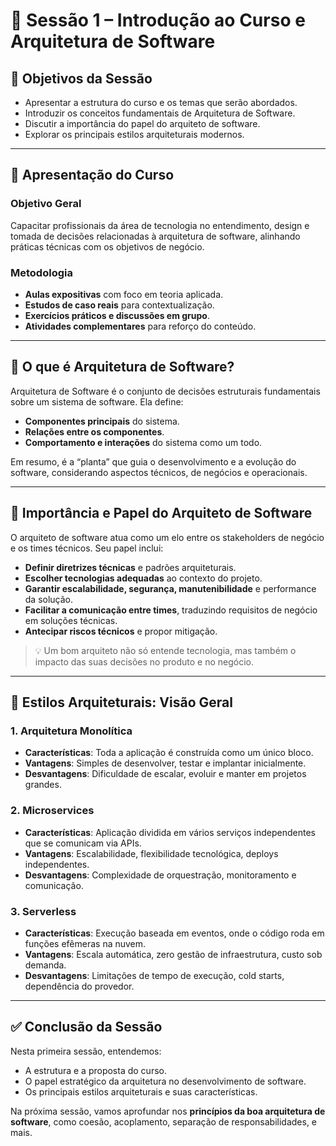 # 📘 Sessão 1 – Introdução ao Curso e Arquitetura de Software

## 🎯 Objetivos da Sessão

* Apresentar a estrutura do curso e os temas que serão abordados.
* Introduzir os conceitos fundamentais de Arquitetura de Software.
* Discutir a importância do papel do arquiteto de software.
* Explorar os principais estilos arquiteturais modernos.

---

## 🧭 Apresentação do Curso

### Objetivo Geral

Capacitar profissionais da área de tecnologia no entendimento, design e tomada de decisões relacionadas à arquitetura de software, alinhando práticas técnicas com os objetivos de negócio.

### Metodologia

* **Aulas expositivas** com foco em teoria aplicada.
* **Estudos de caso reais** para contextualização.
* **Exercícios práticos e discussões em grupo**.
* **Atividades complementares** para reforço do conteúdo.

---

## 🧱 O que é Arquitetura de Software?

Arquitetura de Software é o conjunto de decisões estruturais fundamentais sobre um sistema de software. Ela define:

* **Componentes principais** do sistema.
* **Relações entre os componentes**.
* **Comportamento e interações** do sistema como um todo.

Em resumo, é a “planta” que guia o desenvolvimento e a evolução do software, considerando aspectos técnicos, de negócios e operacionais.

---

## 👷 Importância e Papel do Arquiteto de Software

O arquiteto de software atua como um elo entre os stakeholders de negócio e os times técnicos. Seu papel inclui:

* **Definir diretrizes técnicas** e padrões arquiteturais.
* **Escolher tecnologias adequadas** ao contexto do projeto.
* **Garantir escalabilidade, segurança, manutenibilidade** e performance da solução.
* **Facilitar a comunicação entre times**, traduzindo requisitos de negócio em soluções técnicas.
* **Antecipar riscos técnicos** e propor mitigação.

> 💡 Um bom arquiteto não só entende tecnologia, mas também o impacto das suas decisões no produto e no negócio.

---

## 🧩 Estilos Arquiteturais: Visão Geral

### 1. Arquitetura Monolítica

* **Características**: Toda a aplicação é construída como um único bloco.
* **Vantagens**: Simples de desenvolver, testar e implantar inicialmente.
* **Desvantagens**: Dificuldade de escalar, evoluir e manter em projetos grandes.

### 2. Microservices

* **Características**: Aplicação dividida em vários serviços independentes que se comunicam via APIs.
* **Vantagens**: Escalabilidade, flexibilidade tecnológica, deploys independentes.
* **Desvantagens**: Complexidade de orquestração, monitoramento e comunicação.

### 3. Serverless

* **Características**: Execução baseada em eventos, onde o código roda em funções efêmeras na nuvem.
* **Vantagens**: Escala automática, zero gestão de infraestrutura, custo sob demanda.
* **Desvantagens**: Limitações de tempo de execução, cold starts, dependência do provedor.

---

## ✅ Conclusão da Sessão

Nesta primeira sessão, entendemos:

* A estrutura e a proposta do curso.
* O papel estratégico da arquitetura no desenvolvimento de software.
* Os principais estilos arquiteturais e suas características.

Na próxima sessão, vamos aprofundar nos **princípios da boa arquitetura de software**, como coesão, acoplamento, separação de responsabilidades, e mais.
